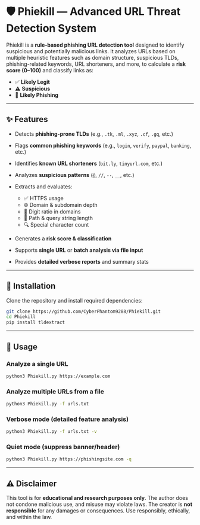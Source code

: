 # 🛡️ Phiekill — Advanced URL Threat Detection System

Phiekill is a **rule-based phishing URL detection tool** designed to identify suspicious and potentially malicious links.
It analyzes URLs based on multiple heuristic features such as domain structure, suspicious TLDs, phishing-related keywords, URL shorteners, and more, to calculate a **risk score (0–100)** and classify links as:

* ✅ **Likely Legit**
* ⚠️ **Suspicious**
* 🚨 **Likely Phishing**

---

## ✨ Features

* Detects **phishing-prone TLDs** (e.g., `.tk`, `.ml`, `.xyz`, `.cf`, `.gq`, etc.)
* Flags **common phishing keywords** (e.g., `login`, `verify`, `paypal`, `banking`, etc.)
* Identifies **known URL shorteners** (`bit.ly`, `tinyurl.com`, etc.)
* Analyzes **suspicious patterns** (`@`, `//`, `--`, `__`, etc.)
* Extracts and evaluates:

  * ✅ HTTPS usage
  * 🌐 Domain & subdomain depth
  * 🔢 Digit ratio in domains
  * 🧾 Path & query string length
  * 🔍 Special character count
* Generates a **risk score & classification**
* Supports **single URL** or **batch analysis via file input**
* Provides **detailed verbose reports** and summary stats

---

## 🚀 Installation

Clone the repository and install required dependencies:

```bash
git clone https://github.com/CyberPhantom9288/Phiekill.git
cd Phiekill
pip install tldextract
```


---

## 📖 Usage

### Analyze a single URL

```bash
python3 Phiekill.py https://example.com
```

### Analyze multiple URLs from a file

```bash
python3 Phiekill.py -f urls.txt
```

### Verbose mode (detailed feature analysis)

```bash
python3 Phiekill.py -f urls.txt -v
```

### Quiet mode (suppress banner/header)

```bash
python3 Phiekill.py https://phishingsite.com -q
```

---


## ⚠️ Disclaimer

This tool is for **educational and research purposes only**.
The author does not condone malicious use, and misuse may violate laws.
The creator is **not responsible** for any damages or consequences.
Use responsibly, ethically, and within the law.

